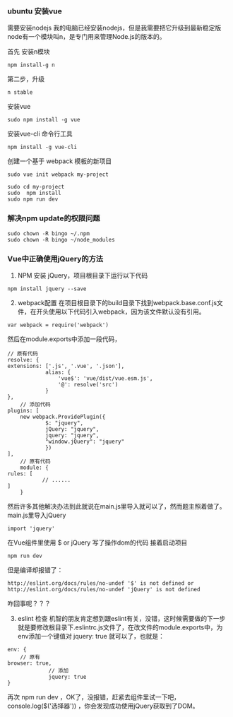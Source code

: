 ### ubuntu 安装vue

需要安装nodejs 
我的电脑已经安装nodejs，但是我需要把它升级到最新稳定版 
node有一个模块叫n，是专门用来管理Node.js的版本的。

首先 安装n模块

`npm install-g n`

第二步，升级

`n stable`

安装vue

`sudo npm install -g vue`

安装vue-cli 命令行工具

`npm install -g vue-cli`

创建一个基于 webpack 模板的新项目

`sudo vue init webpack my-project`

```
sudo cd my-project
sudo  npm install
sudo npm run dev
```


### 解决npm update的权限问题

```
sudo chown -R bingo ~/.npm
sudo chown -R bingo ~/node_modules
```

### Vue中正确使用jQuery的方法

1. NPM 安装 jQuery，项目根目录下运行以下代码
```
npm install jquery --save
```
2. webpack配置
在项目根目录下的build目录下找到webpack.base.conf.js文件，在开头使用以下代码引入webpack，因为该文件默认没有引用。
```
var webpack = require('webpack')
```
然后在module.exports中添加一段代码，
```
// 原有代码
resolve: {
extensions: ['.js', '.vue', '.json'],
            alias: {
                'vue$': 'vue/dist/vue.esm.js',
                '@': resolve('src')
            }
},
    // 添加代码
plugins: [
    new webpack.ProvidePlugin({
            $: "jquery",
            jQuery: "jquery",
            jquery: "jquery",
            "window.jQuery": "jquery"
            })
],
    // 原有代码
    module: {
rules: [
           // ......
]
    }
```
然后许多其他解决办法到此就说在main.js里导入就可以了，然而题主照着做了。
main.js里导入jQuery
```
import 'jquery'
```
在Vue组件里使用 $ or jQuery 写了操作dom的代码
接着启动项目
```
npm run dev
```
但是编译却报错了：
```
http://eslint.org/docs/rules/no-undef '$' is not defined or
http://eslint.org/docs/rules/no-undef 'jQuery' is not defined
```
咋回事呢？？？

3. eslint 检查
机智的朋友肯定想到跟eslint有关，没错，这时候需要做的下一步就是要修改根目录下.eslintrc.js文件了，在改文件的module.exports中，为env添加一个键值对 jquery: true 就可以了，也就是：
```
env: {
    // 原有
browser: true,
             // 添加
             jquery: true
}
```
再次 npm run dev ，OK了，没报错，赶紧去组件里试一下吧，console.log($('选择器')) ，你会发现成功使用jQuery获取到了DOM。
